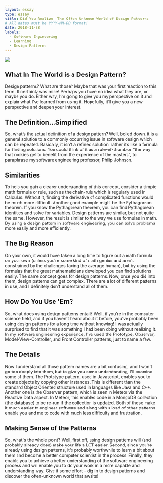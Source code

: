 ```yaml
---
layout: essay
type: essay
title: Did You Realize! The Often-Unknown World of Design Patterns
# All dates must be YYYY-MM-DD format!
date: 2018-11-28
labels:
  - Software Engineering
  - Learning
  - Design Patterns
---
```


<img class="ui right spaced image" src="http://agnieszkasowa.com/WEB_DESIGN/images/pattern.jpg">

## What In The World is a Design Pattern?
Design patterns? What are those? Maybe that was your first reaction to this term. It certainly was mine! Perhaps you have no idea what they are, or maybe you do. Either way, I’m going to give you my perspective on it and explain what I’ve learned from using it. Hopefully, it’ll give you a new perspective and deepen your interest. 
## The Definition...Simplified
So, what’s the actual definition of a design pattern? Well, boiled down, it is a general solution to a commonly occurring issue in software design which can be repeated. Basically, it isn’t a refined solution, rather it’s like a formula for finding solutions. You could think of it as a rule-of-thumb or “the way that rookies get to benefit from the experience of the masters”, to paraphrase my software engineering professor, Philip Johnson.
## Similarities
To help you gain a clearer understanding of this concept, consider a simple math formula or rule, such as the chain-rule which is regularly used in Calculus. Without it, finding the derivative of complicated functions would be much more difficult. Another good example might be the Pythagorean theorem. If you know the Pythagorean theorem, you can find Pythagorean identities and solve for variables. Design patterns are similar, but not quite the same. However, the result is similar to the way we use formulas in math. By using a design pattern in software engineering, you can solve problems more easily and more efficiently. 
## The Big Reason
On your own, it would have taken a long time to figure out a math formula on your own (unless you’re some kind of math genius and aren’t constrained by the challenges facing the average human), but by using the formulas that the great mathematicians developed you can find solutions easily. The same concept goes for design patterns. Now, once you did into them, design patterns can get complex. There are a lot of different patterns in use, and I definitely don’t understand all of them.
## How Do You Use 'Em?
So, what does using design patterns entail? Well, if you’re in the computer science field, and if you haven’t heard about it before, you’ve probably been using design patterns for a long time without knowing! I was actually surprised to find that it was something I had been doing without realizing it. In my software engineering experience, I've used the Prototype, Observer, Model-View-Controller, and Front Controller patterns, just to name a few. 
## The Details
Now I understand all those pattern names are a bit confusing, and I won't go too deeply into them, but to give you some understanding, I'll examine some of them. The Prototype pattern, used in Javascript, enables you to create objects by copying other instances. This is different than the standard Object Oriented structure used in languages like Java and C++. Another one is the Observer pattern, which is seen in Meteor via the Reactive Data aspect. In Meteor, this enables code in a MongoDB collection (the database) to be re-run if the collection is updated. Both of these make it much easier to engineer software and along with a load of other patterns enable you and me to code with much less difficulty and frustration. 
## Making Sense of the Patterns
So, what's the whole point? Well, first off, using design patterns will (and probably already does) make your life a LOT easier. Second, since you're already using design patterns, it's probably worthwhile to learn a bit about them and become a better computer scientist in the process. Finally, they enable you to achieve a better understanding of the software engineering process and will enable you to do your work in a more capable and understanding way. Give it some effort - dig in to design patterns and discover the often-unknown world that awaits!


